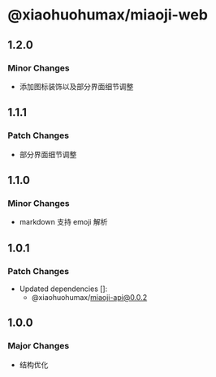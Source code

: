 # @xiaohuohumax/miaoji-web

## 1.2.0

### Minor Changes

- 添加图标装饰以及部分界面细节调整

## 1.1.1

### Patch Changes

- 部分界面细节调整

## 1.1.0

### Minor Changes

- markdown 支持 emoji 解析

## 1.0.1

### Patch Changes

- Updated dependencies []:
  - @xiaohuohumax/miaoji-api@0.0.2

## 1.0.0

### Major Changes

- 结构优化
